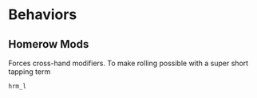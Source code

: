 

# Behaviors
## Homerow Mods

Forces cross-hand modifiers.
To make rolling possible with a super short tapping term


`hrm_l`